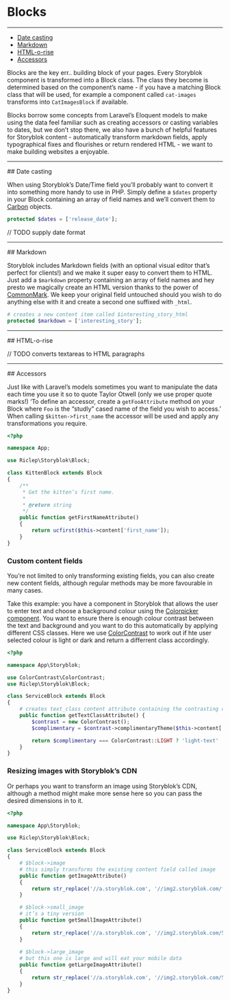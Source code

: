 # Blocks

---

- [Date casting](#date-casting)
- [Markdown](#markdown)
- [HTML-o-rise](#html-o-rise)
- [Accessors](#accessors)


Blocks are the key err.. building block of your pages. Every Storyblok component is transformed into a Block class. The class they become is determined based on the component’s name - if you have a matching Block class that will be used, for example a component called `cat-images` transforms into `CatImagesBlock` if available.

Blocks borrow some concepts from Laravel’s Eloquent models to make using the data feel familiar such as creating accessors or casting variables to dates, but we don’t stop there, we also have a bunch of helpful features for Storyblok content - automatically transform markdown fields, apply typographical fixes and flourishes or return rendered HTML - we want to make building websites a enjoyable. 

---

<a name="date-casting">
## Date casting
</a>

When using Storyblok’s Date/Time field you’ll probably want to convert it into something more handy to use in PHP. Simply define a `$dates` property in your Block containing an array of field names and we’ll convert them to [Carbon](https://github.com/briannesbitt/carbon) objects. 

```php
protected $dates = ['release_date'];
```

// TODO supply date format

---

<a name="markdown">
## Markdown
</a>

Storyblok includes Markdown fields (with an optional visual editor that’s perfect for clients!) and we make it super easy to convert them to HTML. Just add a `$markdown` property containing an array of field names and hey presto we magically create an HTML version thanks to the power of [CommonMark](https://commonmark.thephpleague.com/). We keep your original field untouched should you wish to do anything else with it and create a second one suffixed with `_html`.

```php
# creates a new content item called $interesting_story_html
protected $markdown = ['interesting_story'];
```

---

<a name="html-o-rise">
## HTML-o-rise
</a>

// TODO converts textareas to HTML paragraphs

---

<a name="accessors">
## Accessors
</a>

Just like with Laravel’s models sometimes you want to manipulate the data each time you use it so to quote Taylor Otwell (only we use proper quote marks!) ‘To define an accessor, create a `getFooAttribute` method on your Block where `Foo` is the “studly” cased name of the field you wish to access.’ When calling `$kitten->first_name` the accessor will be used and apply any transformations you require.

```php
<?php

namespace App;

use Riclep\Storyblok\Block;

class KittenBlock extends Block
{
    /**
     * Get the kitten’s first name.
     *
     * @return string
     */
    public function getFirstNameAttribute()
    {
        return ucfirst($this->content['first_name']);
    }
}
```


### Custom content fields

You’re not limited to only transforming existing fields, you can also create new content fields, although regular methods may be more favourable in many cases.

Take this example: you have a component in Storyblok that allows the user to enter text and choose a background colour using the [Colorpicker component](https://www.storyblok.com/apps/colorpicker). You want to ensure there is enough colour contrast between the text and background and you want to do this automatically by applying different CSS classes. Here we use [ColorContrast](https://github.com/davidgorges/color-contrast-php) to work out if hte user selected colour is light or dark and return a differrent class accordingly.

```php
<?php

namespace App\Storyblok;

use ColorContrast\ColorContrast;
use Riclep\Storyblok\Block;

class ServiceBlock extends Block
{
    # creates text_class content attribute containing the contrasting class name
	public function getTextClassAttribute() {
		$contrast = new ColorContrast();
		$complimentary = $contrast->complimentaryTheme($this->content['colour']->color);

		return $complimentary === ColorContrast::LIGHT ? 'light-text' : 'dark-text';
	}
}
```


### Resizing images with Storyblok’s CDN

Or perhaps you want to transform an image using Storyblok’s CDN, although a method might make more sense here so you can pass the desired dimensions in to it.

```php
<?php

namespace App\Storyblok;

use Riclep\Storyblok\Block;

class ServiceBlock extends Block
{
    # $block->image
    # this simply transforms the existing content field called image
    public function getImageAttribute()
    {
        return str_replace('//a.storyblok.com', '//img2.storyblok.com/filters:quality(80)', $this->image);
    }

    # $block->small_image
    # it’s a tiny version
	public function getSmallImageAttribute()
	{
		return str_replace('//a.storyblok.com', '//img2.storyblok.com/50x0/filters:quality(40)', $this->image);
	}
    
    # $block->large_image
    # but this one is large and will eat your mobile data
    public function getLargeImageAttribute()
	{
		return str_replace('//a.storyblok.com', '//img2.storyblok.com/5000x0/filters:quality(100)', $this->image);
	}
}
```